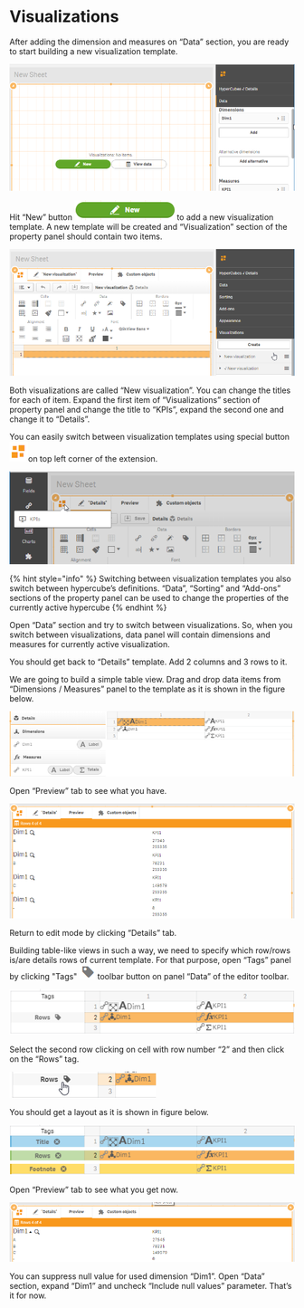 # Visualizations

After adding the dimension and measures on “Data” section, you are ready to start building a new visualization template.

![](../.gitbook/assets/tutorial25.png)

Hit “New” button ![](../.gitbook/assets/image%20%2875%29.png)  to add a new visualization template. A new template will be created and “Visualization” section of the property panel should contain two items.

![](../.gitbook/assets/tutorial26.png)

Both visualizations are called “New visualization”. You can change the titles for each of item. Expand the first item of “Visualizations” section of property panel and change the title to “KPIs”, expand the second one and change it to “Details”.

You can easily switch between visualization templates using special button  ![](../.gitbook/assets/image%20%28119%29.png)on top left corner of the extension.

![](../.gitbook/assets/tutorial27.png)

{% hint style="info" %}
Switching between visualization templates you also switch between hypercube’s definitions. “Data”, “Sorting” and “Add-ons” sections of the property panel can be used to change the properties of the currently active hypercube
{% endhint %}

Open “Data” section and try to switch between visualizations. So, when you switch between visualizations, data panel will contain dimensions and measures for currently active visualization.

You should get back to “Details” template. Add 2 columns and 3 rows to it. 

We are going to build a simple table view. Drag and drop data items from “Dimensions / Measures” panel to the template as it is shown in the figure below.

![](../.gitbook/assets/tutorial28.png)

Open “Preview” tab to see what you have.

![](../.gitbook/assets/tutorial29.png)

Return to edit mode by clicking “Details” tab. 

Building table-like views in such a way, we need to specify which row/rows is/are details rows of current template. For that purpose, open “Tags” panel by clicking "Tags" ![](../.gitbook/assets/image%20%2823%29.png)  toolbar button on panel “Data” of the editor toolbar. 

![](../.gitbook/assets/tutorial30.png)

Select the second row clicking on cell with row number “2” and then click on the “Rows” tag.

![](../.gitbook/assets/tutorial31.png)

You should get a layout as it is shown in figure below.

![](../.gitbook/assets/tutorial32.png)

Open “Preview” tab to see what you get now.

![](../.gitbook/assets/tutorial33.png)

You can suppress null value for used dimension “Dim1”. Open “Data” section, expand “Dim1” and uncheck “Include null values” parameter. That’s it for now.





